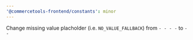 ```yaml
---
'@commercetools-frontend/constants': minor
---
```


Change missing value placholder (i.e. `NO_VALUE_FALLBACK`) from `- - - -` to `- -`
